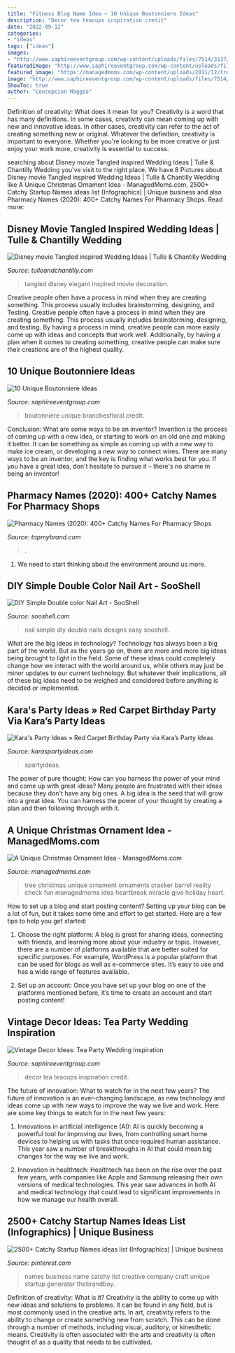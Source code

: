 ```yaml
---
title: "Fitness Blog Name Idea ~ 10 Unique Boutonniere Ideas"
description: "Decor tea teacups inspiration credit"
date: "2022-09-12"
categories:
- "ideas"
tags: ["ideas"]
images:
- "http://www.saphireeventgroup.com/wp-content/uploads/files/7514/3137/4002/vintage_decor_ideas_teacups.jpg"
featuredImage: "http://www.saphireeventgroup.com/wp-content/uploads/files/2114/5694/2697/unique_boutonniere_4.jpg"
featured_image: "https://managedmoms.com/wp-content/uploads/2011/12/tree-1.jpg"
image: "http://www.saphireeventgroup.com/wp-content/uploads/files/7514/3137/4002/vintage_decor_ideas_teacups.jpg"
ShowToc: true
author: "Concepcion Maggio"
---
```



Definition of creativity: What does it mean for you?
Creativity is a word that has many definitions. In some cases, creativity can mean coming up with new and innovative ideas. In other cases, creativity can refer to the act of creating something new or original. Whatever the definition, creativity is important to everyone. Whether you're looking to be more creative or just enjoy your work more, creativity is essential to success.

	

		
searching about Disney movie Tangled inspired Wedding Ideas | Tulle &amp; Chantilly Wedding you've visit to the right place. We have 8 Pictures about Disney movie Tangled inspired Wedding Ideas | Tulle &amp; Chantilly Wedding like A Unique Christmas Ornament Idea - ManagedMoms.com, 2500+ Catchy Startup Names ideas list (Infographics) | Unique business and also Pharmacy Names (2020): 400+ Catchy Names For Pharmacy Shops. Read more:
		
    
## Disney Movie Tangled Inspired Wedding Ideas | Tulle &amp; Chantilly Wedding

<img loading=lazy src="http://www.tulleandchantilly.com/blog/wp-content/uploads/2013/09/Elegant-Tangled-Wedding-Decoration-Inspirations.jpg" onerror="this.onerror=null;this.src='https://tse4.mm.bing.net/th?id=OIP.klq1_KeGB6-LTpK7cQ8lxwHaJw&amp;pid=15.1';" alt="Disney movie Tangled inspired Wedding Ideas | Tulle &amp; Chantilly Wedding">

_Source: tulleandchantilly.com_

>tangled disney elegant inspired movie decoration. 

	

Creative people often have a process in mind when they are creating something. This process usually includes brainstorming, designing, and Testing.
Creative people often have a process in mind when they are creating something. This process usually includes brainstorming, designing, and testing. By having a process in mind, creative people can more easily come up with ideas and concepts that work well. Additionally, by having a plan when it comes to creating something, creative people can make sure their creations are of the highest quality.

    
## 10 Unique Boutonniere Ideas

<img loading=lazy src="http://www.saphireeventgroup.com/wp-content/uploads/files/2114/5694/2697/unique_boutonniere_4.jpg" onerror="this.onerror=null;this.src='https://tse1.mm.bing.net/th?id=OIP.5TqLrgNHkZo4s1fshs03xAAAAA&amp;pid=15.1';" alt="10 Unique Boutonniere Ideas">

_Source: saphireeventgroup.com_

>boutonniere unique branchesfloral credit. 

	

Conclusion: What are some ways to be an inventor?
Invention is the process of coming up with a new idea, or starting to work on an old one and making it better. It can be something as simple as coming up with a new way to make ice cream, or developing a new way to connect wires. There are many ways to be an inventor, and the key is finding what works best for you. If you have a great idea, don't hesitate to pursue it – there's no shame in being an inventor!

    
## Pharmacy Names (2020): 400+ Catchy Names For Pharmacy Shops

<img loading=lazy src="https://www.topmybrand.com/wp-content/uploads/2020/04/Pharmacy-Names-Ideas.jpg" onerror="this.onerror=null;this.src='https://tse3.mm.bing.net/th?id=OIP.9lKS4U0NDsFAdz_gTVMMdAHaE8&amp;pid=15.1';" alt="Pharmacy Names (2020): 400+ Catchy Names For Pharmacy Shops">

_Source: topmybrand.com_

>. 

	

1. We need to start thinking about the environment around us more.

    
## DIY Simple Double Color Nail Art - SooShell

<img loading=lazy src="https://www.sooshell.com/wp-content/uploads/2020/02/4.jpg" onerror="this.onerror=null;this.src='https://tse1.mm.bing.net/th?id=OIP.nZ1VCWXhTqvSF_JXM4VnnQHaNK&amp;pid=15.1';" alt="DIY Simple Double color Nail Art - SooShell">

_Source: sooshell.com_

>nail simple diy double nails designs easy sooshell. 

	

What are the big ideas in technology?
Technology has always been a big part of the world. But as the years go on, there are more and more big ideas being brought to light in the field. Some of these ideas could completely change how we interact with the world around us, while others may just be minor updates to our current technology. But whatever their implications, all of these big ideas need to be weighed and considered before anything is decided or implemented.

    
## Kara&#039;s Party Ideas » Red Carpet Birthday Party Via Kara’s Party Ideas

<img loading=lazy src="https://karaspartyideas.com/wp-content/uploads/2013/06/Red-Carpet.jpg" onerror="this.onerror=null;this.src='https://tse3.mm.bing.net/th?id=OIP.oDyFFlR-MBZRjT0f8YrWzAHaLF&amp;pid=15.1';" alt="Kara&#039;s Party Ideas » Red Carpet Birthday Party via Kara’s Party Ideas">

_Source: karaspartyideas.com_

>spartyideas. 

	

The power of pure thought: How can you harness the power of your mind and come up with great ideas?
Many people are frustrated with their ideas because they don't have any big ones. A big idea is the seed that will grow into a great idea. You can harness the power of your thought by creating a plan and then following through with it.

    
## A Unique Christmas Ornament Idea - ManagedMoms.com

<img loading=lazy src="https://managedmoms.com/wp-content/uploads/2011/12/tree-1.jpg" onerror="this.onerror=null;this.src='https://tse3.mm.bing.net/th?id=OIP.PZ2d6HoF2ueRv44G0c62bgHaPV&amp;pid=15.1';" alt="A Unique Christmas Ornament Idea - ManagedMoms.com">

_Source: managedmoms.com_

>tree christmas unique ornament ornaments cracker barrel reality check fun managedmoms idea heartbreak miracle give holiday heart. 

	

How to set up a blog and start posting content?
Setting up your blog can be a lot of fun, but it takes some time and effort to get started. Here are a few tips to help you get started:
1. Choose the right platform: A blog is great for sharing ideas, connecting with friends, and learning more about your industry or topic. However, there are a number of platforms available that are better suited for specific purposes. For example, WordPress is a popular platform that can be used for blogs as well as e-commerce sites. It’s easy to use and has a wide range of features available.

2. Set up an account: Once you have set up your blog on one of the platforms mentioned before, it’s time to create an account and start posting content!

    
## Vintage Decor Ideas: Tea Party Wedding Inspiration

<img loading=lazy src="http://www.saphireeventgroup.com/wp-content/uploads/files/7514/3137/4002/vintage_decor_ideas_teacups.jpg" onerror="this.onerror=null;this.src='https://tse2.mm.bing.net/th?id=OIP.u9inCy1ybuN_awFXlT2NygAAAA&amp;pid=15.1';" alt="Vintage Decor Ideas: Tea Party Wedding Inspiration">

_Source: saphireeventgroup.com_

>decor tea teacups inspiration credit. 

	

The future of innovation: What to watch for in the next few years?
The future of innovation is an ever-changing landscape, as new technology and ideas come up with new ways to improve the way we live and work. Here are some key things to watch for in the next few years: 
1. Innovations in artificial intelligence (AI): AI is quickly becoming a powerful tool for improving our lives, from controlling smart home devices to helping us with tasks that once required human assistance. This year saw a number of breakthroughs in AI that could mean big changes for the way we live and work. 

2. Innovation in healthtech: Healthtech has been on the rise over the past few years, with companies like Apple and Samsung releasing their own versions of medical technologies. This year saw advances in both AI and medical technology that could lead to significant improvements in how we manage our health overall. 


    
## 2500+ Catchy Startup Names Ideas List (Infographics) | Unique Business

<img loading=lazy src="https://i.pinimg.com/736x/79/db/c6/79dbc6cc186610f495569897f143fda2.jpg" onerror="this.onerror=null;this.src='https://tse4.mm.bing.net/th?id=OIP.yK5gMsFZ4SRhlEVu_WaudwHaLG&amp;pid=15.1';" alt="2500+ Catchy Startup Names ideas list (Infographics) | Unique business">

_Source: pinterest.com_

>names business name catchy list creative company craft unique startup generator thebrandboy. 

	

Definition of creativity: What is it?
Creativity is the ability to come up with new ideas and solutions to problems. It can be found in any field, but is most commonly used in the creative arts. In art, creativity refers to the ability to change or create something new from scratch. This can be done through a number of methods, including visual, auditory, or kinesthetic means. Creativity is often associated with the arts and creativity is often thought of as a quality that needs to be cultivated.


